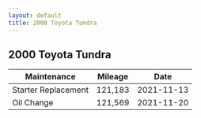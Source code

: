 ```yaml
---
layout: default
title: 2000 Toyota Tundra
---
```


## 2000 Toyota Tundra

Maintenance | Mileage | Date
---|---|---
Starter Replacement | 121,183 | 2021-11-13
Oil Change | 121,569 | 2021-11-20